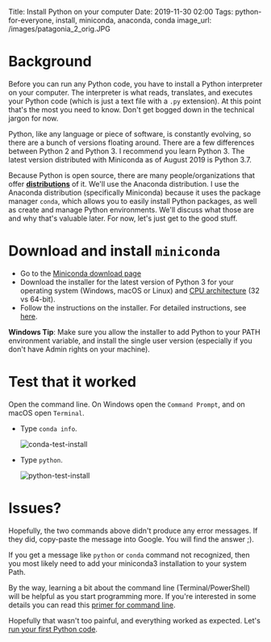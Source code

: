 Title: Install Python on your computer
Date: 2019-11-30 02:00
Tags: python-for-everyone, install, miniconda, anaconda, conda
image_url: /images/patagonia_2_orig.JPG

# Background
<!-- PELICAN_BEGIN_SUMMARY -->
Before you can run any Python code, you have to install a Python interpreter on your computer. The interpreter is what reads, translates, and executes your Python code (which is just a text file with a `.py` extension). At this point that's the most you need to know. Don't get bogged down in the technical jargon for now.
<!-- PELICAN_END_SUMMARY -->

Python, like any language or piece of software, is constantly evolving, so there are a bunch of versions floating around. There are a few differences between Python 2 and Python 3. I recommend you learn Python 3. The latest version distributed with Miniconda as of August 2019 is Python 3.7.

Because Python is open source, there are many people/organizations that offer **[distributions](https://www.infoworld.com/article/3267976/anaconda-cpython-pypy-and-more-know-your-python-distributions.html)** of it. We'll use the Anaconda distribution. I use the Anaconda distribution (specifically Miniconda) because it uses the package manager `conda`, which allows you to easily install Python packages, as well as create and manage Python environments. We'll discuss what those are and why that's valuable later. For now, let's just get to the good stuff.

# Download and install `miniconda`
- Go to the [Miniconda download page](https://docs.conda.io/en/latest/miniconda.html)
- Download the installer for the latest version of Python 3 for your operating system (Windows, macOS or Linux) and [CPU architecture](https://support.microsoft.com/en-us/help/15056/windows-32-64-bit-faq) (32 vs 64-bit).
- Follow the instructions on the installer. For detailed instructions, see [here](https://conda.io/projects/conda/en/latest/user-guide/install/index.html).

**Windows Tip**: Make sure you allow the installer to add Python to your PATH environment variable, and install the single user version (especially if you don't have Admin rights on your machine).

# Test that it worked
Open the command line. On Windows open the `Command Prompt`, and on macOS open `Terminal`.

- Type `conda info`.

    ![conda-test-install]({static}images/conda_test_install.PNG)
    
- Type `python`.

    ![python-test-install]({static}images/python_test_install.png)

# Issues?
Hopefully, the two commands above didn't produce any error messages. If they did, copy-paste the message into Google. You will find the answer ;).

If you get a message like `python` or `conda` command not recognized, then you most likely need to add your miniconda3 installation to your system Path.

By the way, learning a bit about the command line (Terminal/PowerShell) will be helpful as you start programming more. If you're interested in some details you can read this [primer for command line](https://www.git-tower.com/learn/git/ebook/en/command-line/appendix/command-line-101).  

Hopefully that wasn't too painful, and everything worked as expected. Let's [run your first Python code]({filename}run-your-first-python-code.md).
